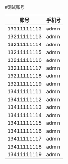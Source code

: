 #测试账号    




| 账号 |手机号  |
|--------------------|---------------------------|
|	13211111112				|				admin |
|13211111113				|				admin |
|	13211111114				|				admin |
|13211111115				|				admin |
|13211111116				|				admin |
|13211111117				|				admin |
|13211111118				|				admin |
|13211111119				|				admin |
|13411111111				|				admin |
|13411111112				|				admin |
|13411111113				|				admin |
|13411111114				|				admin |
|13411111115				|				admin |
|13411111116				|				admin |
|13411111117				|				admin |
|13411111118				|				admin |
|13411111119				|				admin |
